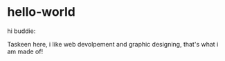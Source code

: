 # hello-world

hi buddie:

Taskeen here, i like web devolpement and graphic designing, that's what i am made of!

